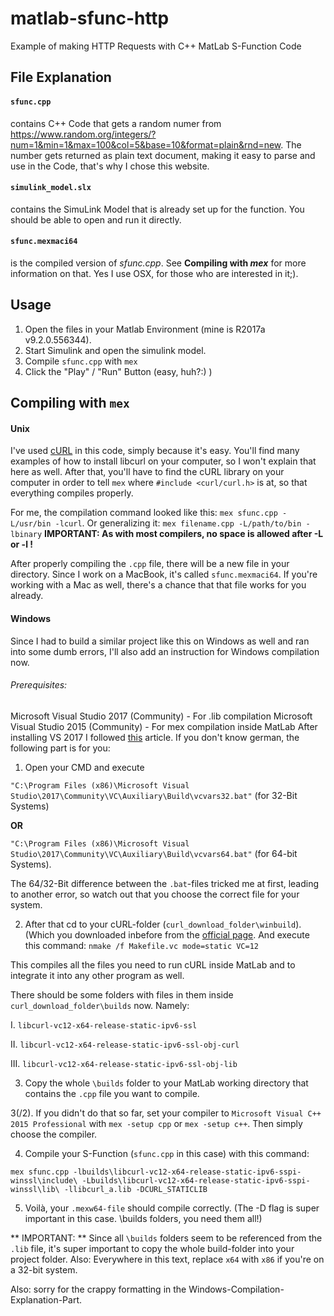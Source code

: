 # matlab-sfunc-http
Example of making HTTP Requests with C++ MatLab S-Function Code



## File Explanation
#### ```sfunc.cpp``` 
contains C++ Code that gets a random numer from https://www.random.org/integers/?num=1&min=1&max=100&col=5&base=10&format=plain&rnd=new. The number gets returned as plain text document, making it easy to parse and use in the Code, that's why I chose this website.

#### ```simulink_model.slx```
contains the SimuLink Model that is already set up for the function. You should be able to open and run it directly.


#### ```sfunc.mexmaci64``` 
is the compiled version of _sfunc.cpp_. See **Compiling with _mex_** for more information on that. Yes I use OSX, for those who are interested in it;).


## Usage
1. Open the files in your Matlab Environment (mine is R2017a v9.2.0.556344).
2. Start Simulink and open the simulink model.
3. Compile ```sfunc.cpp``` with ```mex```
4. Click the "Play" / "Run" Button (easy, huh?:) )


## Compiling with ```mex```
#### Unix
I've used [cURL](https://curl.haxx.se/libcurl/) in this code, simply because it's easy. You'll find many examples of how to install libcurl on your computer, so I won't explain that here as well. After that, you'll have to find the cURL library on your computer in order to tell ```mex``` where ```#include <curl/curl.h>``` is at, so that everything compiles properly. 

For me, the compilation command looked like this: ```mex sfunc.cpp -L/usr/bin -lcurl```.
Or generalizing it: ```mex filename.cpp -L/path/to/bin -lbinary```
**IMPORTANT: As with most compilers, no space is allowed after -L or -l !**

After properly compiling the ```.cpp``` file, there will be a new file in your directory. Since I work on a MacBook, it's called ```sfunc.mexmaci64```. If you're working with a Mac as well, there's a chance that that file works for you already.

#### Windows
Since I had to build a similar project like this on Windows as well and ran into some dumb errors, I'll also add an instruction for Windows compilation now.

###### Prerequisites:
Microsoft Visual Studio 2017 (Community) - For .lib compilation
Microsoft Visual Studio 2015 (Community) - For mex compilation inside MatLab
After installing VS 2017 I followed [this](https://docs.lenux.org/libcurl-mit-visual-studio-2017 "libcurl-mit-visual-studio") article. If you don't know german, the following part is for you:

1. Open your CMD and execute

```"C:\Program Files (x86)\Microsoft Visual Studio\2017\Community\VC\Auxiliary\Build\vcvars32.bat"``` (for 32-Bit Systems)

**OR**

```"C:\Program Files (x86)\Microsoft Visual Studio\2017\Community\VC\Auxiliary\Build\vcvars64.bat"``` (for 64-bit Systems).

The 64/32-Bit difference between the ```.bat```-files tricked me at first, leading to another error, so watch out that you choose the correct file for your system.

2. After that cd to your cURL-folder (```curl_download_folder\winbuild```). (Which you downloaded inbefore from the [official page](https://curl.haxx.se/download.html). And execute this command: ```nmake /f Makefile.vc mode=static VC=12```

This compiles all the files you need to run cURL inside MatLab and to integrate it into any other program as well.

There should be some folders with files in them inside ```curl_download_folder\builds``` now. Namely:

I. ```libcurl-vc12-x64-release-static-ipv6-ssl```

II. ```libcurl-vc12-x64-release-static-ipv6-ssl-obj-curl```

III. ```libcurl-vc12-x64-release-static-ipv6-ssl-obj-lib```

3. Copy the whole ```\builds``` folder to your MatLab working directory that contains the ```.cpp``` file you want to compile.

3(/2). If you didn't do that so far, set your compiler to ```Microsoft Visual C++ 2015 Professional``` with ```mex -setup cpp``` or ```mex -setup c++```. Then simply choose the compiler.

4. Compile your S-Function (```sfunc.cpp``` in this case) with this command:

```mex sfunc.cpp -lbuilds\libcurl-vc12-x64-release-static-ipv6-sspi-winssl\include\ -Lbuilds\libcurl-vc12-x64-release-static-ipv6-sspi-winssl\lib\ -llibcurl_a.lib -DCURL_STATICLIB```

5. Voilà, your ```.mexw64-file``` should compile correctly. (The -D flag is super important in this case. \builds folders, you need them all!)


** IMPORTANT: ** Since all ```\builds``` folders seem to be referenced from the ```.lib``` file, it's super important to copy the whole build-folder into your project folder. Also: Everywhere in this text, replace ```x64``` with ```x86``` if you're on a 32-bit system.

Also: sorry for the crappy formatting in the Windows-Compilation-Explanation-Part. 
